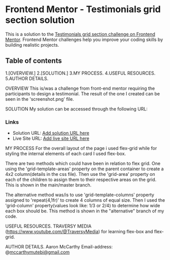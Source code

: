 # Frontend Mentor - Testimonials grid section solution

This is a solution to the [Testimonials grid section challenge on Frontend Mentor](https://www.frontendmentor.io/challenges/testimonials-grid-section-Nnw6J7Un7). Frontend Mentor challenges help you improve your coding skills by building realistic projects. 

## Table of contents

1.[OVERVIEW.]
2.[SOLUTION.]
3.MY PROCESS.
4.USEFUL RESOURCES.
5.AUTHOR DETAILS.

 
OVERVIEW
This is/was a challenge from front-end mentor requiring the participants to design a testimonial. The result of the one I created can be seen in the 'screenshot.png' file.

SOLUTION
My solution can be accessed through the following URL: 

### Links

- Solution URL: [Add solution URL here](https://your-solution-url.com)
- Live Site URL: [Add live site URL here](https://your-live-site-url.com)


MY PROCESS
For the overall layout of the page i used flex-grid while for styling the internal elements of each card I used flex-box.

There are two methods which could have been in relation to flex grid. One using the 'grid-template-areas' property on the parent container to create a 4x2 column(details in the css file). Then use the 'grid-area' property on each of the children to assign them to their respective areas on the grid. This is shown in the main/master branch.

The alternative method was/is to use 'grid-template-columns' property assigned to 'repeat(4,1fr)' to create 4 columns of equal size. Then I used the 'grid-column' property(values look like: 1/3 or 2/4) to determine how wide each box should be. This method is shown in the "alternative" branch of my code.

USEFUL RESOURCES.
TRAVERSY MEDIA (https://www.youtube.com/@TraversyMedia) for learning flex-box and flex-grid.

AUTHOR DETAILS.
Aaron McCarthy 
Email-address: @mccarthymutebi@gmail.com
